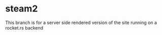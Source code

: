 # steam2
This branch is for a server side rendered version of the site running on a rocket.rs backend
